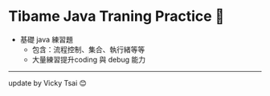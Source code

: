# Tibame Java Traning Practice 📙
* 基礎 java 練習題
  * 包含：流程控制、集合、執行緒等等
  * 大量練習提升coding 與 debug 能力
---
update by Vicky Tsai 😊

